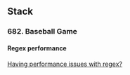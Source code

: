 ## Stack

### 682. Baseball Game
#### Regex performance
[Having performance issues with regex?](https://eyalsch.wordpress.com/2009/05/21/regex/)  

